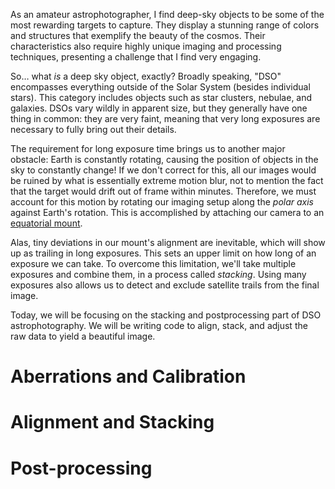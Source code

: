 As an amateur astrophotographer, I find deep-sky objects to be some of the most rewarding targets to capture. They display a stunning range of colors and structures that exemplify the beauty of the cosmos. Their characteristics also require highly unique imaging and processing techniques, presenting a challenge that I find very engaging.

So&hellip; what *is* a deep sky object, exactly? Broadly speaking, "DSO" encompasses everything outside of the Solar System (besides individual stars). This category includes objects such as star clusters, nebulae, and galaxies. DSOs vary wildly in apparent size, but they generally have one thing in common: they are very faint, meaning that very long exposures are necessary to fully bring out their details.

The requirement for long exposure time brings us to another major obstacle: Earth is constantly rotating, causing the position of objects in the sky to constantly change! If we don't correct for this, all our images would be ruined by what is essentially extreme motion blur, not to mention the fact that the target would drift out of frame within minutes. Therefore, we must account for this motion by rotating our imaging setup along the *polar axis* against Earth's rotation. This is accomplished by attaching our camera to  an [equatorial mount](https://en.wikipedia.org/wiki/Equatorial_mount).

Alas, tiny deviations in our mount's alignment are inevitable, which will show up as trailing in long exposures. This sets an upper limit on how long of an exposure we can take. To overcome this limitation, we'll take multiple exposures and combine them, in a process called *stacking*. Using many exposures also allows us to detect and exclude satellite trails from the final image.

Today, we will be focusing on the stacking and postprocessing part of DSO astrophotography. We will be writing code to align, stack, and adjust the raw data to yield a beautiful image.

# Aberrations and Calibration

# Alignment and Stacking 

# Post-processing

